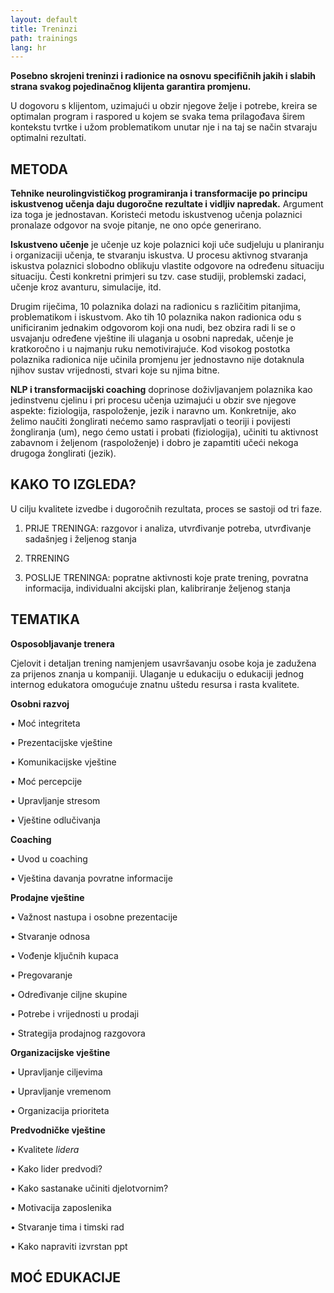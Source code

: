 ```yaml
---
layout: default
title: Treninzi
path: trainings
lang: hr
---
```



**Posebno skrojeni treninzi i radionice na osnovu specifičnih jakih i slabih strana svakog pojedinačnog klijenta garantira promjenu.**
 
U dogovoru s klijentom, uzimajući u obzir njegove želje i potrebe, kreira se optimalan program i raspored u kojem se svaka tema prilagođava širem kontekstu tvrtke i užom problematikom unutar nje i na taj se način stvaraju optimalni rezultati.

## METODA
**Tehnike neurolingvističkog programiranja i transformacije po principu iskustvenog učenja daju dugoročne rezultate i vidljiv napredak.** 
Argument iza toga je jednostavan.  Koristeći metodu iskustvenog učenja polaznici pronalaze odgovor na svoje pitanje, ne ono opće generirano. 

**Iskustveno učenje** je učenje uz koje polaznici koji uče sudjeluju u planiranju i organizaciji učenja, te stvaranju iskustva. U procesu aktivnog stvaranja iskustva polaznici slobodno oblikuju vlastite odgovore na određenu situaciju situaciju. Česti konkretni primjeri su tzv. case studiji, problemski zadaci, učenje kroz avanturu, simulacije, itd.

Drugim riječima, 10 polaznika dolazi na radionicu s različitim pitanjima, problematikom i iskustvom. Ako tih 10 polaznika nakon radionica odu s unificiranim jednakim odgovorom koji ona nudi, bez obzira  radi li se o usvajanju određene vještine ili ulaganja u osobni napredak, učenje je kratkoročno i u najmanju ruku nemotivirajuće. Kod visokog postotka polaznika radionica nije učinila promjenu jer jednostavno nije dotaknula njihov sustav vrijednosti, stvari koje su njima bitne.

**NLP i transformacijski coaching** doprinose doživljavanjem polaznika kao jedinstvenu cjelinu i pri procesu učenja uzimajući u obzir sve njegove aspekte: fiziologija, raspoloženje, jezik i naravno um. 
Konkretnije, ako želimo naučiti žonglirati nećemo samo raspravljati o teoriji i povijesti žongliranja (um),  nego ćemo  ustati i probati (fiziologija),  učiniti tu aktivnost zabavnom i željenom (raspoloženje) i dobro je zapamtiti učeći nekoga drugoga žonglirati (jezik).

## KAKO TO IZGLEDA?

U cilju kvalitete izvedbe i dugoročnih rezultata, proces se sastoji od tri faze.

1.	PRIJE TRENINGA: razgovor i analiza, utvrđivanje potreba, utvrđivanje sadašnjeg i željenog stanja

2.	TRRENING

3.	POSLIJE TRENINGA: popratne aktivnosti koje prate trening, povratna informacija, individualni akcijski plan, kalibriranje željenog stanja


## TEMATIKA
**Osposobljavanje trenera**

Cjelovit i detaljan trening namjenjem usavršavanju osobe koja je zadužena za prijenos znanja u kompaniji. Ulaganje u edukaciju  o edukaciji jednog internog edukatora omogućuje znatnu uštedu resursa i rasta kvalitete.

**Osobni razvoj** 

•	Moć integriteta

•	Prezentacijske vještine

•	Komunikacijske vještine

•	Moć percepcije

•	Upravljanje stresom

•	Vještine odlučivanja

**Coaching**

•	Uvod u coaching

•	Vještina davanja povratne informacije


**Prodajne vještine**

•	Važnost nastupa i osobne prezentacije

•	Stvaranje odnosa

•	Vođenje ključnih kupaca

•	Pregovaranje

•	Određivanje ciljne skupine

•	Potrebe i vrijednosti u prodaji

•	Strategija prodajnog razgovora

**Organizacijske vještine**

•	Upravljanje ciljevima

•	Upravljanje vremenom

•	Organizacija prioriteta

**Predvodničke vještine**
 
•	Kvalitete _lidera_

•	Kako lider predvodi?

•	Kako sastanake učiniti djelotvornim?

•	Motivacija zaposlenika

•	Stvaranje tima i timski rad

•	Kako napraviti izvrstan ppt


## MOĆ EDUKACIJE
